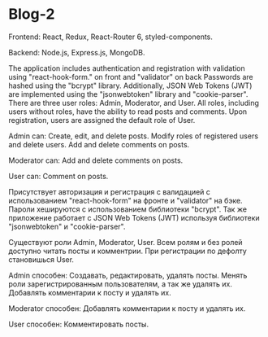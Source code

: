 # Blog-2
Frontend: React, Redux, React-Router 6, styled-components.

Backend: Node.js, Express.js, MongoDB.

The application includes authentication and registration with validation using "react-hook-form." on front and "validator" on back
Passwords are hashed using the "bcrypt" library. Additionally, JSON Web Tokens (JWT) are implemented using the "jsonwebtoken" library and "cookie-parser".
There are three user roles: Admin, Moderator, and User. 
All roles, including users without roles, have the ability to read posts and comments. 
Upon registration, users are assigned the default role of User.

Admin can: 
Create, edit, and delete posts. 
Modify roles of registered users and delete users.
Add and delete comments on posts.

Moderator can:
Add and delete comments on posts.

User can: 
Comment on posts.

Присутствует авторизация и регистрация с валидацией с использованием "react-hook-form" на фронте и "validator" на бэке. 
Пароли хешируются с использованием библиотеки "bcrypt". 
Так же приложение работает с JSON Web Tokens (JWT)  используя библиотеки "jsonwebtoken" и "cookie-parser".

Существуют роли Admin, Moderator, User. 
Всем ролям и без ролей доступно читать посты и комментрии. 
При регистрации по дефолту становишься User.

Admin способен: 
Cоздавать, редактировать, удалять посты. 
Менять роли зарегистрированным пользователям, а так же удалять их. 
Добавлять комментарии к посту и удалять их.

Moderator способен: 
Добавлять комментарии к посту и удалять их.

User способен: 
Комментировать посты.
